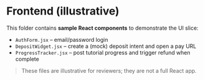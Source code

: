 # Frontend (illustrative)
This folder contains **sample React components** to demonstrate the UI slice:
- `AuthForm.jsx` – email/password login
- `DepositWidget.jsx` – create a (mock) deposit intent and open a pay URL
- `ProgressTracker.jsx` – post tutorial progress and trigger refund when complete

> These files are illustrative for reviewers; they are not a full React app.
